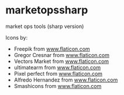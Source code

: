 # marketopssharp
market ops tools (sharp version)


Icons by:
- Freepik from www.flaticon.com
- Gregor Cresnar from www.flaticon.com
- Vectors Market from www.flaticon.com
- ultimatearm from www.flaticon.com
- Pixel perfect from www.flaticon.com
- Alfredo Hernandez from www.flaticon.com
- Smashicons from www.flaticon.com
